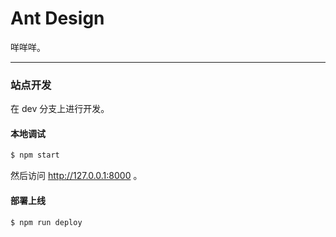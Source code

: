 # Ant Design

咩咩咩。

---

### 站点开发

在 dev 分支上进行开发。

#### 本地调试

```bash
$ npm start
```

然后访问 http://127.0.0.1:8000 。

#### 部署上线

```bash
$ npm run deploy
```
